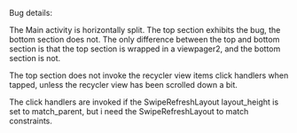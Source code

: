 Bug details:

The Main activity is horizontally split. The top section exhibits the bug, the bottom section does not. 
The only difference between the top and bottom section is that the top section is wrapped in a viewpager2, and the bottom section is not. 

The top section does not invoke the recycler view items click handlers when tapped, unless the recycler view has been scrolled down a bit. 

The click handlers are invoked if the SwipeRefreshLayout layout_height is set to match_parent, but i need the SwipeRefreshLayout to match constraints. 
